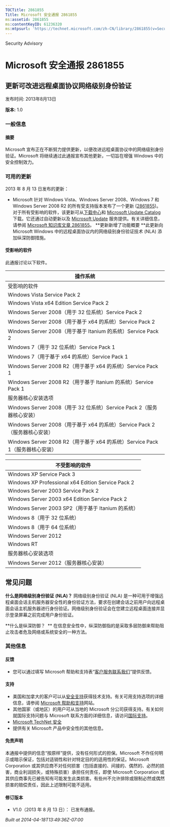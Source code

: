 ```yaml
---
TOCTitle: 2861855
Title: Microsoft 安全通报 2861855
ms:assetid: 2861855
ms:contentKeyID: 61236320
ms:mtpsurl: 'https://technet.microsoft.com/zh-CN/library/2861855(v=Security.10)'
---
```


Security Advisory

Microsoft 安全通报 2861855
==========================

更新可改进远程桌面协议网络级别身份验证
--------------------------------------

发布时间: 2013年8月13日

**版本:** 1.0

### 一般信息

#### 摘要

Microsoft 宣布正在不断努力提供更新，以便改进远程桌面协议中的网络级别身份验证。Microsoft 将继续通过此通报宣布其他更新，一切旨在增强 Windows 中的安全控制效力。

### 可用的更新

2013 年 8 月 13 日发布的更新：

-   Microsoft 针对 Windows Vista、Windows Server 2008、Windows 7 和 Windows Server 2008 R2 的所有受支持版本发布了一个更新 ([2861855](https://support.microsoft.com/kb/2861855))。对于所有受影响的软件，该更新可从[下载中心](http://www.microsoft.com/download/default.aspx)和 [Microsoft Update Catalog](http://go.microsoft.com/fwlink/?linkid=96155) 下载。它还通过自动更新以及 [Microsoft Update](http://go.microsoft.com/fwlink/?linkid=40747) 服务提供。有关详细信息，请参阅 [Microsoft 知识库文章 2861855](https://support.microsoft.com/kb/2861855)。
    **更新新增了功能概要
    **此更新向 Microsoft Windows 中的远程桌面协议内的网络级别身份验证技术 (NLA) 添加纵深防御措施。

#### 受影响的软件

此通报讨论以下软件。

| 操作系统                                                                      |
|-------------------------------------------------------------------------------|
| 受影响的软件                                                                  |
| Windows Vista Service Pack 2                                                  |
| Windows Vista x64 Edition Service Pack 2                                      |
| Windows Server 2008（用于 32 位系统）Service Pack 2                           |
| Windows Server 2008（用于基于 x64 的系统）Service Pack 2                      |
| Windows Server 2008（用于基于 Itanium 的系统）Service Pack 2                  |
| Windows 7（用于 32 位系统）Service Pack 1                                     |
| Windows 7（用于基于 x64 的系统）Service Pack 1                                |
| Windows Server 2008 R2（用于基于 x64 的系统）Service Pack 1                   |
| Windows Server 2008 R2（用于基于 Itanium 的系统）Service Pack 1               |
| 服务器核心安装选项                                                            |
| Windows Server 2008（用于 32 位系统）Service Pack 2（服务器核心安装）         |
| Windows Server 2008（用于基于 x64 的系统）Service Pack 2（服务器核心安装）    |
| Windows Server 2008 R2（用于基于 x64 的系统）Service Pack 1（服务器核心安装） |

| 不受影响的软件                                     |
|----------------------------------------------------|
| Windows XP Service Pack 3                          |
| Windows XP Professional x64 Edition Service Pack 2 |
| Windows Server 2003 Service Pack 2                 |
| Windows Server 2003 x64 Edition Service Pack 2     |
| Windows Server 2003 SP2（用于基于 Itanium 的系统） |
| Windows 8（用于 32 位系统）                        |
| Windows 8（用于 64 位系统）                        |
| Windows Server 2012                                |
| Windows RT                                         |
| 服务器核心安装选项                                 |
| Windows Server 2012（服务器核心安装）              |

常见问题
--------

<span></span>
**什么是网络级别身份验证** **(NLA)？**
网络级别身份验证 (NLA) 是一种可用于增强远程桌面会话主机服务器安全性的身份验证方法，要求在创建会话之前用户向远程桌面会话主机服务器进行身份验证。网络级别身份验证会在您建立远程桌面连接并显示登录屏幕之前完成用户身份验证。

**什么是纵深防御？  **
在信息安全性中，纵深防御指的是采取多层防御来帮助阻止攻击者危及网络或系统安全的一种方法。

### 其他信息

#### 反馈

-   您可以通过填写 Microsoft 帮助和支持表“[客户服务联系我们](https://support.microsoft.com/common/survey.aspx?scid=sw;en;1257&showpage=1&ws=technet&sd=tech)”提供反馈。

#### 支持

-   美国和加拿大的客户可以从[安全支持](http://go.microsoft.com/fwlink/?linkid=21131)获得技术支持。有关可用支持选项的详细信息，请参阅 [Microsoft 帮助和支持](http://support.microsoft.com/)网站。
-   其他国家（或地区）的用户可从当地的 Microsoft 分公司获得支持。有关如何就国际支持问题与 Microsoft 联系方面的详细信息，请访问[国际支持](http://go.microsoft.com/fwlink/?linkid=21155)。
-   [Microsoft TechNet 安全](http://go.microsoft.com/fwlink/?linkid=21132)
-   提供有关 Microsoft 产品中安全性的其他信息。

#### 免责声明

本通报中提供的信息“按原样”提供，没有任何形式的担保。Microsoft 不作任何明示或暗示保证，包括对适销性和针对特定目的的适用性的保证。Microsoft Corporation 或其供应商不对任何损害（包括直接的、间接的、偶然的、必然的损害，商业利润损失，或特殊损害）承担任何责任，即使 Microsoft Corporation 或其供应商事先已被告知有可能发生此类损害。有些州不允许排除或限制必然或偶然损害的赔偿责任，因此上述限制可能不适用。

#### 修订版本

-   V1.0（2013 年 8 月 13 日）： 已发布通报。

*Built at 2014-04-18T13:49:36Z-07:00*
